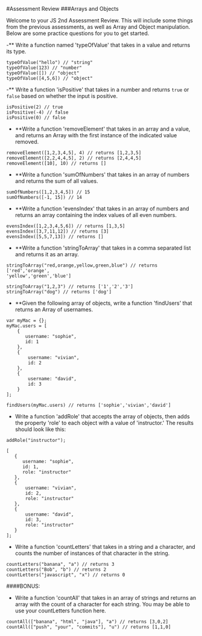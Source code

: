 #Assessment Review
###Arrays and Objects

Welcome to your JS 2nd Assessment Review. This will include some things from 
the previous assessments, as well as Array and Object manipulation. Below are
 some practice questions for you to get started. 
 
 -** Write a function named 'typeOfValue' that takes in a value and returns its 
 type.
 
 ```$xslt
 typeOfValue("hello") // "string"
 typeOfValue(123) // "number"
 typeOfValue([]) // "object"
 typeOfValue([4,5,6]) // "object"
```
 
 -** Write a function 'isPositive' that takes in a number and returns `true` or
 `false` based on whether the input is positive.
 
 ```$xslt
isPositive(2) // true
isPositive(-4) // false
isPositive(0) // false
```

- **Write a function 'removeElement' that takes in an array and a value, and 
returns an Array with the first instance of the indicated value removed.

```$xslt
removeElement([1,2,3,4,5], 4) // returns [1,2,3,5]
removeElement([2,2,4,4,5], 2) // returns [2,4,4,5]
removeElement([10], 10) // returns []
```

- **Write a function 'sumOfNumbers' that takes in an array of numbers and 
returns the sum of all values.

```$xslt
sumOfNumbers([1,2,3,4,5]) // 15
sumOfNumbers([-1, 15]) // 14
```

- **Write a function 'evensIndex' that takes in an array of numbers and returns
 an array containing the index values of all even numbers.
 
 ```$xslt
evensIndex([1,2,3,4,5,6]) // returns [1,3,5]
evensIndex([3,7,11,12]) // returns [3]
evensIndex([5,5,7,13]) // returns []
```

- **Write a function 'stringToArray' that takes in a comma separated list and 
returns it as an array.

```$xslt
stringToArray("red,orange,yellow,green,blue") // returns ['red','orange',
'yellow','green','blue']

stringToArray("1,2,3") // returns ['1','2','3']
stringToArray("dog") // returns ['dog']
   ```

- **Given the following array of objects, write a function 'findUsers' that 
returns
 an 
Array of usernames.

```$xslt
var myMac = {};
myMac.users = [
    {
       username: "sophie",
       id: 1
    },
    {
        username: "vivian",
        id: 2
    },
    {
        username: "david",
        id: 3
    }
];

findUsers(myMac.users) // returns ['sophie','vivian','david']
```

- Write a function 'addRole' that accepts the array of objects, then adds the
 property 'role' to each object with a value of 'instructor.' The 
 results should look like this: 
 
 ```$xslt
addRole("instructor");
 
[
    {
       username: "sophie",
       id: 1,
       role: "instructor"
    },
    {
        username: "vivian",
        id: 2,
        role: "instructor"
    },
    {
        username: "david",
        id: 3,
        role: "instructor"
    }
];

```

- Write a function 'countLetters' that takes in a string and a character, and
 counts the number of instances of that character in the string.
 
 ```$xslt
countLetters("banana", "a") // returns 3
countLetters("Bob", "b") // returns 2
countLetters("javascript", "x") // returns 0
```

####BONUS:

- Write a function 'countAll' that takes in an array of strings and returns an 
array with the count of a character for each string. You may be able to use 
your countLetters function here.

```$xslt
countAll(["banana", "html", "java"], "a") // returns [3,0,2]
countAll(["push", "your", "commits"], "u") // returns [1,1,0]
```
